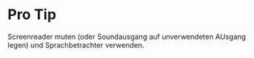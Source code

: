 # Pro Tip
Screenreader muten (oder Soundausgang auf unverwendeten AUsgang legen) und Sprachbetrachter verwenden.
